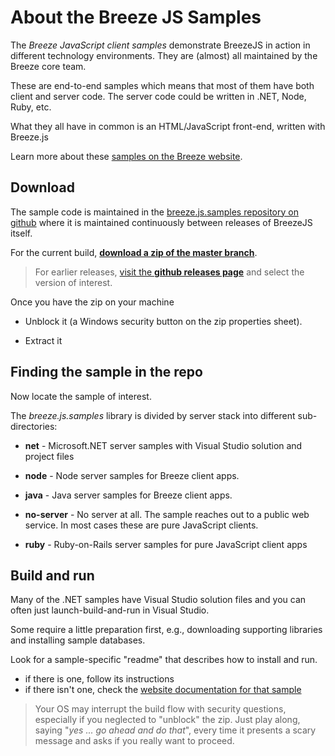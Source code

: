 # About the Breeze JS Samples

The *Breeze JavaScript client samples* demonstrate BreezeJS in action in different technology environments. They are (almost) all maintained by the Breeze core team.

These are end-to-end samples which means that most of them have both client and server code. The server code could be written in .NET, Node, Ruby, etc.

What they all have in common is an HTML/JavaScript front-end, written with Breeze.js

Learn more about these [samples on the Breeze website](http://breeze.github.io/doc-samples/ "About the BreezeJS Samples").

## Download

The sample code is maintained in the [breeze.js.samples repository on github](https://github.com/Breeze/breeze.js.samples "breeze.js.samples on GitHub") where it is maintained continuously between releases of BreezeJS itself.

For the current build, [**download a zip of the master branch**](https://github.com/Breeze/breeze.js.samples/archive/master.zip).

>For earlier releases, [visit the **github releases page**](https://github.com/Breeze/breeze.js.samples/releases) and select the version of interest.

Once you have the zip on your machine

- Unblock it (a Windows security button on the zip properties sheet).

- Extract it

## Finding the sample in the repo

Now locate the sample of interest.

The *breeze.js.samples* library is divided by server stack into different sub-directories:

+ **net** - Microsoft.NET server samples with Visual Studio solution and project files

+ **node** - Node server samples for Breeze client apps.

+ **java** - Java server samples for Breeze client apps. 

+ **no-server** - No server at all. The sample reaches out to a public web service. In most cases these are pure JavaScript clients.

+ **ruby** - Ruby-on-Rails server samples for pure JavaScript client apps

## Build and run

Many of the .NET samples have Visual Studio solution files and you can often just launch-build-and-run in Visual Studio.

Some require a little preparation first, e.g., downloading supporting libraries and installing sample databases.

Look for a sample-specific "readme" that describes how to install and run.

- if there is one, follow its instructions
- if there isn't one, check the [website documentation for that sample](http://breeze.github.io/doc-samples/)

>Your OS may interrupt the build flow with security questions, especially if you neglected to "unblock" the zip. Just play along, saying "*yes ... go ahead and do that*", every time it presents a scary message and asks if you really want to proceed.
